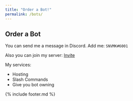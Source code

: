 ```yaml
---
title: "Order a Bot!"
permalink: /bots/
---
```


## Order a Bot

You can send me a message in Discord. Add me: `SNVMK#6001`

Also you can join my server: [Invite](https://discord.gg/6tnunxRggd)

My services:
- Hosting
- Slash Commands
- Give you bot owning

{% include footer.md %}
